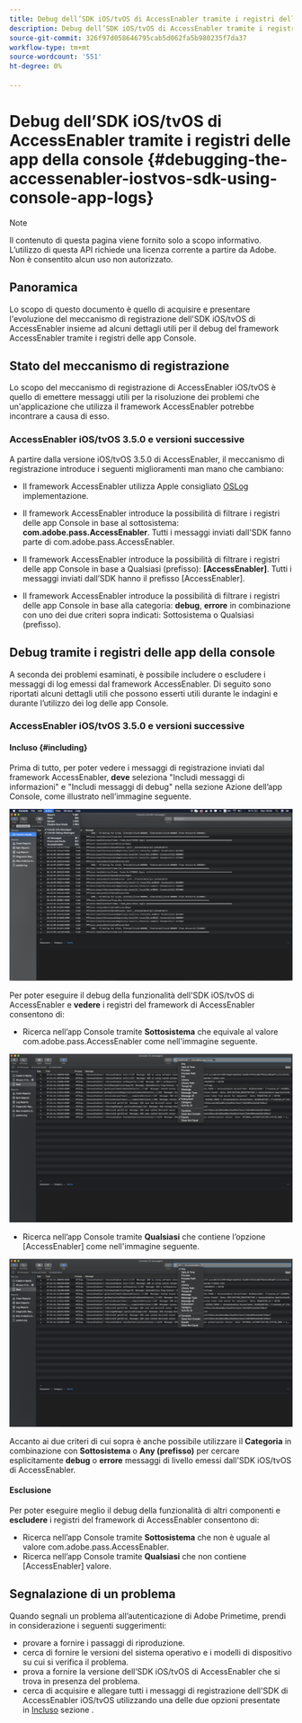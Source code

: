 ```yaml
---
title: Debug dell’SDK iOS/tvOS di AccessEnabler tramite i registri delle app della console
description: Debug dell’SDK iOS/tvOS di AccessEnabler tramite i registri delle app della console
source-git-commit: 326f97d058646795cab5d062fa5b980235f7da37
workflow-type: tm+mt
source-wordcount: '551'
ht-degree: 0%

---
```



# Debug dell’SDK iOS/tvOS di AccessEnabler tramite i registri delle app della console {#debugging-the-accessenabler-iostvos-sdk-using-console-app-logs}

>[!NOTE]
>
>Il contenuto di questa pagina viene fornito solo a scopo informativo. L’utilizzo di questa API richiede una licenza corrente a partire da Adobe. Non è consentito alcun uso non autorizzato.


## Panoramica

Lo scopo di questo documento è quello di acquisire e presentare l&#39;evoluzione del meccanismo di registrazione dell&#39;SDK iOS/tvOS di AccessEnabler insieme ad alcuni dettagli utili per il debug del framework AccessEnabler tramite i registri delle app Console.

## Stato del meccanismo di registrazione

Lo scopo del meccanismo di registrazione di AccessEnabler iOS/tvOS è quello di emettere messaggi utili per la risoluzione dei problemi che un&#39;applicazione che utilizza il framework AccessEnabler potrebbe incontrare a causa di esso.

### AccessEnabler iOS/tvOS 3.5.0 e versioni successive

A partire dalla versione iOS/tvOS 3.5.0 di AccessEnabler, il meccanismo di registrazione introduce i seguenti miglioramenti man mano che cambiano:

* Il framework AccessEnabler utilizza Apple consigliato [OSLog](https://developer.apple.com/documentation/os/oslog) implementazione.

* Il framework AccessEnabler introduce la possibilità di filtrare i registri delle app Console in base al sottosistema: **com.adobe.pass.AccessEnabler**. Tutti i messaggi inviati dall&#39;SDK fanno parte di com.adobe.pass.AccessEnabler.

* Il framework AccessEnabler introduce la possibilità di filtrare i registri delle app Console in base a Qualsiasi (prefisso): **[AccessEnabler]**. Tutti i messaggi inviati dall’SDK hanno il prefisso [AccessEnabler].

* Il framework AccessEnabler introduce la possibilità di filtrare i registri delle app Console in base alla categoria: **debug**, **errore** in combinazione con uno dei due criteri sopra indicati: Sottosistema o Qualsiasi (prefisso).

## Debug tramite i registri delle app della console

A seconda dei problemi esaminati, è possibile includere o escludere i messaggi di log emessi dal framework AccessEnabler. Di seguito sono riportati alcuni dettagli utili che possono esserti utili durante le indagini e durante l’utilizzo dei log delle app Console.


### AccessEnabler iOS/tvOS 3.5.0 e versioni successive

#### Incluso {#including}

Prima di tutto, per poter vedere i messaggi di registrazione inviati dal framework AccessEnabler, **deve** seleziona &quot;Includi messaggi di informazioni&quot; e &quot;Includi messaggi di debug&quot; nella sezione Azione dell’app Console, come illustrato nell’immagine seguente.

![](assets/include-info-debug-msg.png)


Per poter eseguire il debug della funzionalità dell&#39;SDK iOS/tvOS di AccessEnabler e **vedere** i registri del framework di AccessEnabler consentono di:

* Ricerca nell’app Console tramite **Sottosistema** che equivale al valore com.adobe.pass.AccessEnabler come nell&#39;immagine seguente.

![](assets/subsys-console-app.png)

* Ricerca nell’app Console tramite **Qualsiasi** che contiene l’opzione
   [AccessEnabler] come nell&#39;immagine seguente.

![](assets/any-optn-console-app.png)

Accanto ai due criteri di cui sopra è anche possibile utilizzare il **Categoria** in combinazione con **Sottosistema** o **Any (prefisso)** per cercare esplicitamente **debug** o **errore** messaggi di livello emessi dall&#39;SDK iOS/tvOS di AccessEnabler.

#### Esclusione

Per poter eseguire meglio il debug della funzionalità di altri componenti e **escludere** i registri del framework di AccessEnabler consentono di:

* Ricerca nell’app Console tramite **Sottosistema** che non è uguale al valore com.adobe.pass.AccessEnabler.
* Ricerca nell’app Console tramite **Qualsiasi** che non contiene [AccessEnabler] valore.

## Segnalazione di un problema

Quando segnali un problema all’autenticazione di Adobe Primetime, prendi in considerazione i seguenti suggerimenti:

* provare a fornire i passaggi di riproduzione.
* cerca di fornire le versioni del sistema operativo e i modelli di dispositivo su cui si verifica il problema.
* prova a fornire la versione dell’SDK iOS/tvOS di AccessEnabler che si trova in presenza del problema.
* cerca di acquisire e allegare tutti i messaggi di registrazione dell&#39;SDK di AccessEnabler iOS/tvOS utilizzando una delle due opzioni presentate in [Incluso](#including) sezione .
